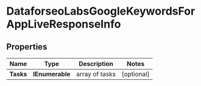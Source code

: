# DataforseoLabsGoogleKeywordsForAppLiveResponseInfo


## Properties

| Name | Type | Description | Notes |
|------------ | ------------- | ------------- | -------------|
**Tasks** | **IEnumerable<DataforseoLabsGoogleKeywordsForAppLiveTaskInfo>** | array of tasks |[optional]|